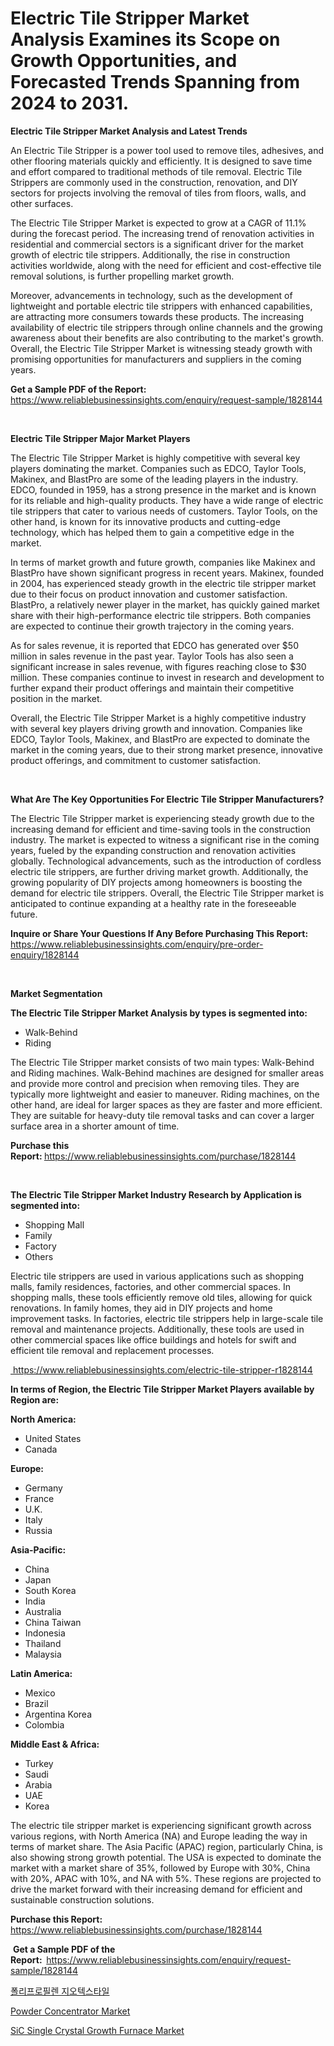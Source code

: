 <p><h1>Electric Tile Stripper Market Analysis Examines its Scope on Growth Opportunities, and Forecasted Trends Spanning from 2024 to 2031.</h1></p><p><strong>Electric Tile Stripper Market Analysis and Latest Trends</strong></p>
<p><p>An Electric Tile Stripper is a power tool used to remove tiles, adhesives, and other flooring materials quickly and efficiently. It is designed to save time and effort compared to traditional methods of tile removal. Electric Tile Strippers are commonly used in the construction, renovation, and DIY sectors for projects involving the removal of tiles from floors, walls, and other surfaces.</p><p>The Electric Tile Stripper Market is expected to grow at a CAGR of 11.1% during the forecast period. The increasing trend of renovation activities in residential and commercial sectors is a significant driver for the market growth of electric tile strippers. Additionally, the rise in construction activities worldwide, along with the need for efficient and cost-effective tile removal solutions, is further propelling market growth.</p><p>Moreover, advancements in technology, such as the development of lightweight and portable electric tile strippers with enhanced capabilities, are attracting more consumers towards these products. The increasing availability of electric tile strippers through online channels and the growing awareness about their benefits are also contributing to the market's growth. Overall, the Electric Tile Stripper Market is witnessing steady growth with promising opportunities for manufacturers and suppliers in the coming years.</p></p>
<p><strong>Get a Sample PDF of the Report:&nbsp;</strong> <a href="https://www.reliablebusinessinsights.com/enquiry/request-sample/1828144">https://www.reliablebusinessinsights.com/enquiry/request-sample/1828144</a></p>
<p>&nbsp;</p>
<p><strong>Electric Tile Stripper Major Market Players</strong></p>
<p><p>The Electric Tile Stripper Market is highly competitive with several key players dominating the market. Companies such as EDCO, Taylor Tools, Makinex, and BlastPro are some of the leading players in the industry. EDCO, founded in 1959, has a strong presence in the market and is known for its reliable and high-quality products. They have a wide range of electric tile strippers that cater to various needs of customers. Taylor Tools, on the other hand, is known for its innovative products and cutting-edge technology, which has helped them to gain a competitive edge in the market.</p><p>In terms of market growth and future growth, companies like Makinex and BlastPro have shown significant progress in recent years. Makinex, founded in 2004, has experienced steady growth in the electric tile stripper market due to their focus on product innovation and customer satisfaction. BlastPro, a relatively newer player in the market, has quickly gained market share with their high-performance electric tile strippers. Both companies are expected to continue their growth trajectory in the coming years.</p><p>As for sales revenue, it is reported that EDCO has generated over $50 million in sales revenue in the past year. Taylor Tools has also seen a significant increase in sales revenue, with figures reaching close to $30 million. These companies continue to invest in research and development to further expand their product offerings and maintain their competitive position in the market.</p><p>Overall, the Electric Tile Stripper Market is a highly competitive industry with several key players driving growth and innovation. Companies like EDCO, Taylor Tools, Makinex, and BlastPro are expected to dominate the market in the coming years, due to their strong market presence, innovative product offerings, and commitment to customer satisfaction.</p></p>
<p>&nbsp;</p>
<p><strong>What Are The Key Opportunities For Electric Tile Stripper Manufacturers?</strong></p>
<p><p>The Electric Tile Stripper market is experiencing steady growth due to the increasing demand for efficient and time-saving tools in the construction industry. The market is expected to witness a significant rise in the coming years, fueled by the expanding construction and renovation activities globally. Technological advancements, such as the introduction of cordless electric tile strippers, are further driving market growth. Additionally, the growing popularity of DIY projects among homeowners is boosting the demand for electric tile strippers. Overall, the Electric Tile Stripper market is anticipated to continue expanding at a healthy rate in the foreseeable future.</p></p>
<p><strong>Inquire or Share Your Questions If Any Before Purchasing This Report:</strong> <a href="https://www.reliablebusinessinsights.com/enquiry/pre-order-enquiry/1828144">https://www.reliablebusinessinsights.com/enquiry/pre-order-enquiry/1828144</a></p>
<p>&nbsp;</p>
<p><strong>Market Segmentation</strong></p>
<p><strong>The Electric Tile Stripper Market Analysis by types is segmented into:</strong></p>
<p><ul><li>Walk-Behind</li><li>Riding</li></ul></p>
<p><p>The Electric Tile Stripper market consists of two main types: Walk-Behind and Riding machines. Walk-Behind machines are designed for smaller areas and provide more control and precision when removing tiles. They are typically more lightweight and easier to maneuver. Riding machines, on the other hand, are ideal for larger spaces as they are faster and more efficient. They are suitable for heavy-duty tile removal tasks and can cover a larger surface area in a shorter amount of time.</p></p>
<p><strong>Purchase this Report:&nbsp;</strong><a href="https://www.reliablebusinessinsights.com/purchase/1828144">https://www.reliablebusinessinsights.com/purchase/1828144</a></p>
<p>&nbsp;</p>
<p><strong>The Electric Tile Stripper Market Industry Research by Application is segmented into:</strong></p>
<p><ul><li>Shopping Mall</li><li>Family</li><li>Factory</li><li>Others</li></ul></p>
<p><p>Electric tile strippers are used in various applications such as shopping malls, family residences, factories, and other commercial spaces. In shopping malls, these tools efficiently remove old tiles, allowing for quick renovations. In family homes, they aid in DIY projects and home improvement tasks. In factories, electric tile strippers help in large-scale tile removal and maintenance projects. Additionally, these tools are used in other commercial spaces like office buildings and hotels for swift and efficient tile removal and replacement processes.</p></p>
<p><a href="https://www.reliablebusinessinsights.com/electric-tile-stripper-r1828144">&nbsp;https://www.reliablebusinessinsights.com/electric-tile-stripper-r1828144</a></p>
<p><strong>In terms of Region, the Electric Tile Stripper Market Players available by Region are:</strong></p>
<p>
    <p> <strong> North America: </strong>
        <ul>
            <li>United States</li>
            <li>Canada</li>
        </ul>
        </p> 
    <p> <strong> Europe: </strong>
        <ul>
            <li>Germany</li>
            <li>France</li>
            <li>U.K.</li>
            <li>Italy</li>
            <li>Russia</li>
        </ul>
        </p> 
    <p> <strong> Asia-Pacific: </strong>
        <ul>
            <li>China</li>
            <li>Japan</li>
            <li>South Korea</li>
            <li>India</li>
            <li>Australia</li>
            <li>China Taiwan</li>
            <li>Indonesia</li>
            <li>Thailand</li>
            <li>Malaysia</li>
        </ul>
        </p> 
    <p> <strong> Latin America: </strong>
        <ul>
            <li>Mexico</li>
            <li>Brazil</li>
            <li>Argentina Korea</li>
            <li>Colombia</li>
        </ul>
        </p> 
    <p> <strong> Middle East & Africa: </strong>
        <ul>
            <li>Turkey</li>
            <li>Saudi</li>
            <li>Arabia</li>
            <li>UAE</li>
            <li>Korea</li>
        </ul>
    </p>
    </p>
<p><p>The electric tile stripper market is experiencing significant growth across various regions, with North America (NA) and Europe leading the way in terms of market share. The Asia Pacific (APAC) region, particularly China, is also showing strong growth potential. The USA is expected to dominate the market with a market share of 35%, followed by Europe with 30%, China with 20%, APAC with 10%, and NA with 5%. These regions are projected to drive the market forward with their increasing demand for efficient and sustainable construction solutions.</p></p>
<p><strong>Purchase this Report: </strong><a href="https://www.reliablebusinessinsights.com/purchase/1828144">https://www.reliablebusinessinsights.com/purchase/1828144</a></p>
<p>&nbsp;<strong>Get a Sample PDF of the Report:&nbsp;&nbsp;</strong><a href="https://www.reliablebusinessinsights.com/enquiry/request-sample/1828144">https://www.reliablebusinessinsights.com/enquiry/request-sample/1828144</a></p>
<p><strong></strong></p>
<p><p><a href="https://medium.com/@drewbarton1911/%EA%B8%80%EB%A1%9C%EB%B2%8C-%ED%8F%B4%EB%A6%AC%ED%94%84%EB%A1%9C%ED%95%84%EB%A0%8C-%EC%A7%80%EC%98%A4%ED%85%8D%EC%8A%A4%ED%83%80%EC%9D%BC-%EC%8B%9C%EC%9E%A5-%EA%B7%9C%EB%AA%A8-%EB%B0%8F-%EC%8B%9C%EC%9E%A5-%EB%8F%99%ED%96%A5-%EB%B6%84%EC%84%9D-%EC%A7%80%EC%97%AD%EB%B3%84-%EC%A0%84%EB%A7%9D-%EA%B2%BD%EC%9F%81-%EC%A0%84%EB%9E%B5%EC%9D%80-2024%EB%85%84%EB%B6%80%ED%84%B0-2031%EB%85%84%EA%B9%8C%EC%A7%80-%EC%98%88%EC%B8%A1%EB%90%98%EC%97%88%EC%8A%B5%EB%8B%88%EB%8B%A4-627ee77add4d">폴리프로필렌 지오텍스타일</a></p><p><a href="https://github.com/nigngrjl95/Market-Research-Report-List-1/blob/main/powder-concentrator-market.md">Powder Concentrator Market</a></p><p><a href="https://view.publitas.com/reportprime-1/sic-single-crystal-growth-furnace-market-growth-outlook-from-2024-to-2031-and-it-is-projecting-at-8-1-cagr-with-markets-trends-analysis-by-application-regional-outlook-and-revenue/">SiC Single Crystal Growth Furnace Market</a></p></p>
